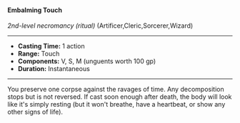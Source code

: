 #### Embalming Touch
*2nd-level necromancy* *(ritual)* (Artificer,Cleric,Sorcerer,Wizard)
___
- **Casting Time:** 1 action
- **Range:** Touch
- **Components:** V, S, M (unguents worth 100 gp)
- **Duration:** Instantaneous
---
You preserve one corpse against the ravages of time.
Any decomposition stops but is not reversed. If cast
soon enough after death, the body will look like it's
simply resting (but it won't breathe, have a
heartbeat, or show any other signs of life).
